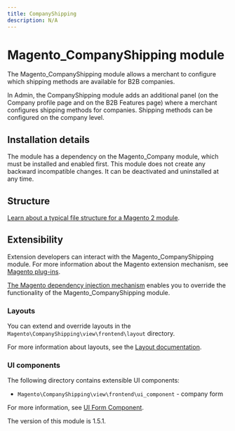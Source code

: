 ```yaml
---
title: CompanyShipping
description: N/A
---
```


# Magento_CompanyShipping module

The Magento_CompanyShipping module allows a merchant to configure which shipping methods are available for B2B companies.

In Admin, the CompanyShipping module adds an additional panel (on the Company profile page and on the B2B Features page) where a merchant configures shipping methods for companies. Shipping methods can be configured on the company level.

## Installation details

The module has a dependency on the Magento_Company module, which must be installed and enabled first. This module does not create any backward incompatible changes. It can be deactivated and uninstalled at any time.

## Structure

[Learn about a typical file structure for a Magento 2 module](https://developer.adobe.com/commerce/php/development/build/component-file-structure/).

## Extensibility

Extension developers can interact with the Magento_CompanyShipping module. For more information about the Magento extension mechanism, see [Magento plug-ins](https://developer.adobe.com/commerce/php/development/components/plugins/).

[The Magento dependency injection mechanism](https://developer.adobe.com/commerce/php/development/components/dependency-injection/) enables you to override the functionality of the Magento_CompanyShipping module.

### Layouts

You can extend and override layouts in the `Magento\CompanyShipping\view\frontend\layout` directory.

For more information about layouts, see the [Layout documentation](https://developer.adobe.com/commerce/frontend-core/guide/layouts/).

### UI components

The following directory contains extensible UI components:

<!-- Should the description for the following directory be "company profile" or "company shipping methods"? -->

* `Magento\CompanyShipping\view\frontend\ui_component` - company form

For more information, see [UI Form Component](https://developer.adobe.com/commerce/frontend-core/ui-components/components/form/).

<InlineAlert slots="text" />
The version of this module is 1.5.1.
